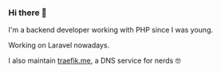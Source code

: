 ### Hi there 👋

I'm a backend developer working with PHP since I was young.

Working on Laravel nowadays.

I also maintain [traefik.me](https://traefik.me), a DNS service for nerds 🤓

